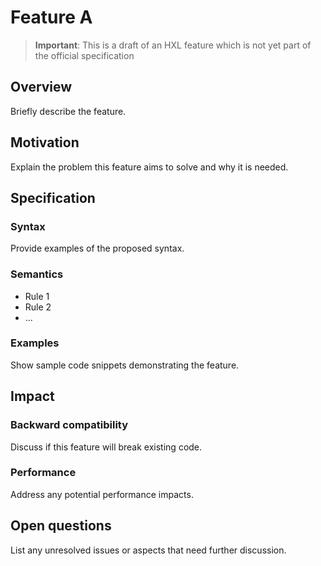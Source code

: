 # Feature A

> **Important**:
> This is a draft of an HXL feature which is not yet part of the official specification

## Overview

Briefly describe the feature.

## Motivation

Explain the problem this feature aims to solve and why it is needed.

## Specification

### Syntax

Provide examples of the proposed syntax.

### Semantics

- Rule 1
- Rule 2
- ...

### Examples

Show sample code snippets demonstrating the feature.

## Impact

### Backward compatibility

Discuss if this feature will break existing code.

### Performance

Address any potential performance impacts.

## Open questions

List any unresolved issues or aspects that need further discussion.

